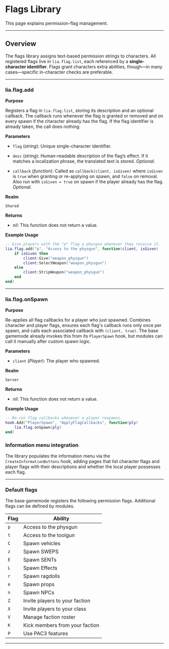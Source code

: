 # Flags Library

This page explains permission-flag management.

---

## Overview

The flags library assigns text-based permission strings to characters. All registered flags live in `lia.flag.list`, each referenced by a **single-character identifier**. Flags grant characters extra abilities, though—in many cases—specific in-character checks are preferable.

---

### lia.flag.add

**Purpose**

Registers a flag in `lia.flag.list`, storing its description and an optional callback. The callback runs whenever the flag is granted or removed and on every spawn if the character already has the flag. If the flag identifier is already taken, the call does nothing.

**Parameters**

* `flag` (*string*): Unique single-character identifier.

* `desc` (*string*): Human-readable description of the flag’s effect. If it matches a localization phrase, the translated text is stored. *Optional*.

* `callback` (*function*): Called as `callback(client, isGiven)` where `isGiven` is `true` when granting or re-applying on spawn, and `false` on removal. Also run with `isGiven = true` on spawn if the player already has the flag. *Optional*.

**Realm**

`Shared`

**Returns**

* *nil*: This function does not return a value.

**Example Usage**

```lua
-- Give players with the "p" flag a physgun whenever they receive it.
lia.flag.add("p", "Access to the physgun", function(client, isGiven)
    if isGiven then
        client:Give("weapon_physgun")
        client:SelectWeapon("weapon_physgun")
    else
        client:StripWeapon("weapon_physgun")
    end
end)
```

---

### lia.flag.onSpawn

**Purpose**

Re-applies all flag callbacks for a player who just spawned. Combines character and player flags, ensures each flag's callback runs only once per spawn, and calls each associated callback with `(client, true)`. The base gamemode already invokes this from its `PlayerSpawn` hook, but modules can call it manually after custom spawn logic.

**Parameters**

* `client` (*Player*): The player who spawned.

**Realm**

`Server`

**Returns**

* *nil*: This function does not return a value.

**Example Usage**

```lua
-- Re-run flag callbacks whenever a player respawns.
hook.Add("PlayerSpawn", "ApplyFlagCallbacks", function(ply)
    lia.flag.onSpawn(ply)
end)
```

### Information menu integration

The library populates the information menu via the `CreateInformationButtons` hook, adding pages that list character flags and player flags with their descriptions and whether the local player possesses each flag.

---

### Default flags

The base gamemode registers the following permission flags. Additional flags can be defined by modules.

| Flag | Ability                        |
| ---- | ------------------------------ |
| `p`  | Access to the physgun          |
| `t`  | Access to the toolgun          |
| `C`  | Spawn vehicles                 |
| `z`  | Spawn SWEPS                    |
| `E`  | Spawn SENTs                    |
| `L`  | Spawn Effects                  |
| `r`  | Spawn ragdolls                 |
| `e`  | Spawn props                    |
| `n`  | Spawn NPCs                     |
| `Z`  | Invite players to your faction |
| `X`  | Invite players to your class   |
| `V`  | Manage faction roster          |
| `K`  | Kick members from your faction |
| `P`  | Use PAC3 features              |

---
